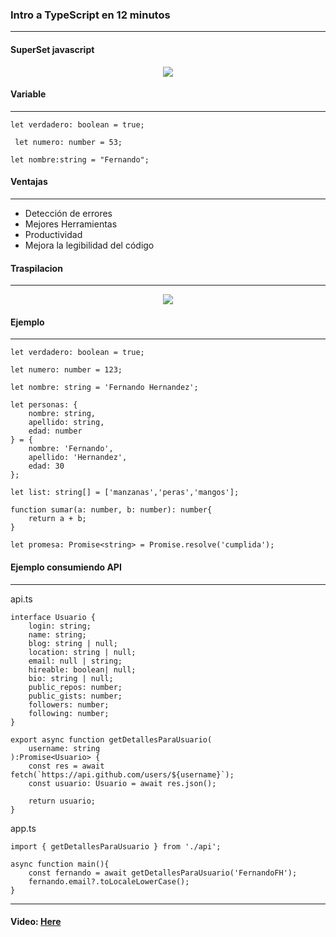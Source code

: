 ### Intro a TypeScript en 12 minutos
____

#### SuperSet javascript

<p align="center">
  <img src="https://github.com/FernandoFH/JavaScript/blob/master/Notes/IMG/SuperSetJs.JPG">
</p>

#### Variable 
____

`` let verdadero: boolean = true; ``

`` let numero: number = 53;``

`` let nombre:string = "Fernando"; ``

#### Ventajas 
____
* Detección de errores 
* Mejores Herramientas 
* Productividad 
* Mejora la legibilidad del código 

#### Traspilacion 
____
<p align="center">
  <img src="https://github.com/FernandoFH/JavaScript/blob/master/Notes/IMG/TrsnPilar.JPG">
</p>

#### Ejemplo
____
~~~
let verdadero: boolean = true;

let numero: number = 123;

let nombre: string = 'Fernando Hernandez';

let personas: {
    nombre: string,
    apellido: string,
    edad: number
} = {
    nombre: 'Fernando',
    apellido: 'Hernandez',
    edad: 30
};

let list: string[] = ['manzanas','peras','mangos'];

function sumar(a: number, b: number): number{
    return a + b;
}

let promesa: Promise<string> = Promise.resolve('cumplida'); 
~~~

#### Ejemplo consumiendo API  
____
api.ts
~~~
interface Usuario {
    login: string;
    name: string;
    blog: string | null;
    location: string | null;
    email: null | string;
    hireable: boolean| null;
    bio: string | null;
    public_repos: number;
    public_gists: number;
    followers: number;
    following: number;
}

export async function getDetallesParaUsuario(
    username: string
):Promise<Usuario> {
    const res = await fetch(`https://api.github.com/users/${username}`);
    const usuario: Usuario = await res.json();

    return usuario;
}
~~~

app.ts
~~~
import { getDetallesParaUsuario } from './api';

async function main(){
    const fernando = await getDetallesParaUsuario('FernandoFH');
    fernando.email?.toLocaleLowerCase();
}
~~~
____
#### Video: [Here](https://www.youtube.com/watch?v=g0jySSHjFT4)
